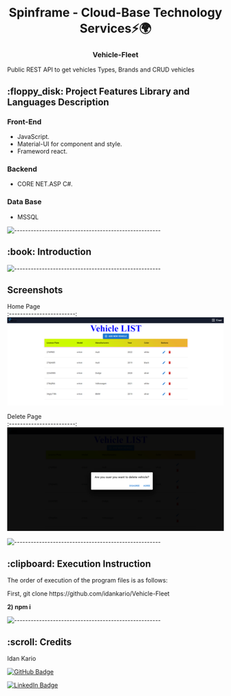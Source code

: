 <h1 align="center"> Spinframe - Cloud-Base Technology Services⚡🌍 </h1>
<h3 align="center"> Vehicle-Fleet </h3>
<p>Public REST API to get vehicles Types, Brands and CRUD vehicles</p>
<h2> :floppy_disk: Project Features Library and Languages Description</h2>

### Front-End
* JavaScript.
* Material-UI for component and style.
* Frameword react.

### Backend
*  CORE NET.ASP C#.

### Data Base
*  MSSQL

![-----------------------------------------------------](https://raw.githubusercontent.com/andreasbm/readme/master/assets/lines/rainbow.png)

<h2> :book: Introduction</h2>

<p>


</p>

![-----------------------------------------------------](https://raw.githubusercontent.com/andreasbm/readme/master/assets/lines/rainbow.png)

## Screenshots

Home Page  
:------------------------:
![Home Page](./screen/homepage.PNG)

Delete Page  
:------------------------:
![Delete Page](./screen/delete.PNG)  

![-----------------------------------------------------](https://raw.githubusercontent.com/andreasbm/readme/master/assets/lines/rainbow.png)

<h2> :clipboard: Execution Instruction</h2>
<p>The order of execution of the program files is as follows:</p>
<p>First, git clone https://github.com/idankario/Vehicle-Fleet
</p>
<p><b>2) npm i</b></p>




![-----------------------------------------------------](https://raw.githubusercontent.com/andreasbm/readme/master/assets/lines/rainbow.png)

<!-- CREDITS -->
<h2 id="credits"> :scroll: Credits</h2>

Idan Kario 

[![GitHub Badge](https://img.shields.io/badge/GitHub-100000?style=for-the-badge&logo=github&logoColor=white)](https://github.com/idankario)

[![LinkedIn Badge](https://img.shields.io/badge/LinkedIn-0077B5?style=for-the-badge&logo=linkedin&logoColor=white)](https://www.linkedin.com/in/idan-kario/)